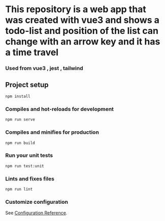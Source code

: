 # This repository is a web app that was created with vue3 and shows a todo-list and position of the list can change with an arrow key and it has a time travel
### Used from vue3 , jest , tailwind
## Project setup
```
npm install
```

### Compiles and hot-reloads for development
```
npm run serve
```

### Compiles and minifies for production
```
npm run build
```

### Run your unit tests
```
npm run test:unit
```

### Lints and fixes files
```
npm run lint
```

### Customize configuration
See [Configuration Reference](https://cli.vuejs.org/config/).
